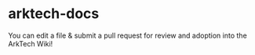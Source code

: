 # arktech-docs

You can edit a file & submit a pull request for review and adoption into the ArkTech Wiki!
